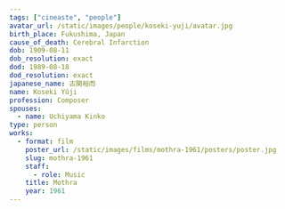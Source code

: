 ```yaml
---
tags: ["cineaste", "people"]
avatar_url: /static/images/people/koseki-yuji/avatar.jpg
birth_place: Fukushima, Japan
cause_of_death: Cerebral Infarction
dob: 1909-08-11
dob_resolution: exact
dod: 1989-08-18
dod_resolution: exact
japanese_name: 古関裕而
name: Koseki Yûji
profession: Composer
spouses:
  - name: Uchiyama Kinko
type: person
works:
  - format: film
    poster_url: /static/images/films/mothra-1961/posters/poster.jpg
    slug: mothra-1961
    staff:
      - role: Music
    title: Mothra
    year: 1961
---
```

